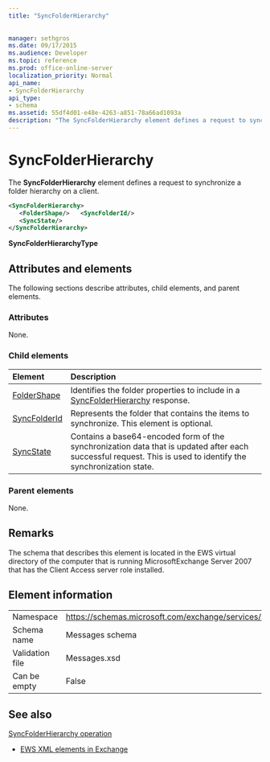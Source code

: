 ```yaml
---
title: "SyncFolderHierarchy"
 
 
manager: sethgros
ms.date: 09/17/2015
ms.audience: Developer
ms.topic: reference
ms.prod: office-online-server
localization_priority: Normal
api_name:
- SyncFolderHierarchy
api_type:
- schema
ms.assetid: 55df4d01-e48e-4263-a851-78a66ad1093a
description: "The SyncFolderHierarchy element defines a request to synchronize a folder hierarchy on a client."
---
```


# SyncFolderHierarchy

The **SyncFolderHierarchy** element defines a request to synchronize a folder hierarchy on a client. 
  
```xml
<SyncFolderHierarchy>
   <FolderShape/>   <SyncFolderId/>
   <SyncState/>
</SyncFolderHierarchy>
```

 **SyncFolderHierarchyType**
## Attributes and elements

The following sections describe attributes, child elements, and parent elements.
  
### Attributes

None.
  
### Child elements

|**Element**|**Description**|
|:-----|:-----|
|[FolderShape](foldershape.md) <br/> |Identifies the folder properties to include in a [SyncFolderHierarchy](syncfolderhierarchy.md) response.  <br/> |
|[SyncFolderId](syncfolderid.md) <br/> |Represents the folder that contains the items to synchronize. This element is optional.  <br/> |
|[SyncState](syncstate-ex15websvcsotherref.md) <br/> |Contains a base64-encoded form of the synchronization data that is updated after each successful request. This is used to identify the synchronization state.  <br/> |
   
### Parent elements

None.
  
## Remarks

The schema that describes this element is located in the EWS virtual directory of the computer that is running MicrosoftExchange Server 2007 that has the Client Access server role installed.
  
## Element information

|||
|:-----|:-----|
|Namespace  <br/> |https://schemas.microsoft.com/exchange/services/2006/messages  <br/> |
|Schema name  <br/> |Messages schema  <br/> |
|Validation file  <br/> |Messages.xsd  <br/> |
|Can be empty  <br/> |False  <br/> |
   
## See also



[SyncFolderHierarchy operation](syncfolderhierarchy-operation.md)


- [EWS XML elements in Exchange](ews-xml-elements-in-exchange.md)

